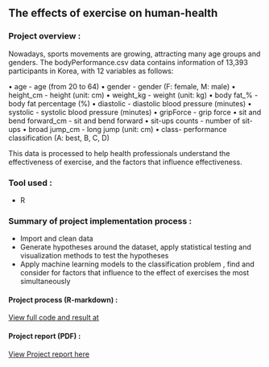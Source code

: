 ## The effects of exercise on human-health
### Project overview : 
Nowadays, sports movements are growing, attracting many age groups and genders. The bodyPerformance.csv data contains information of 13,393 participants in Korea, with 12 variables as follows:

  • age - age (from 20 to 64)
  • gender - gender (F: female, M: male)
  • height_cm - height (unit: cm)
  • weight_kg - weight (unit: kg)
  • body fat_% - body fat percentage (%)
  • diastolic - diastolic blood pressure (minutes)
  • systolic - systolic blood pressure (minutes)
  • gripForce - grip force
  • sit and bend forward_cm - sit and bend forward
  • sit-ups counts - number of sit-ups
  • broad jump_cm - long jump (unit: cm)
  • class- performance classification (A: best, B, C, D)
  
This data is processed to help health professionals understand the effectiveness of exercise, and the factors that influence effectiveness.
### Tool used : 
- R
### Summary of project implementation process : 
- Import and clean data
- Generate hypotheses around the dataset, apply statistical testing and visualization methods to test the hypotheses
- Apply machine learning models to the classification problem , find and consider for factors that influence to the effect of exercises the most simultaneously
#### Project process (R-markdown) : 
[View full code and result at ](https://khanhvierus.github.io/The-effects-of-exercise-on-human-health/)
#### Project report (PDF) :
[View Project report here ](Project_Report_Final.pdf)





